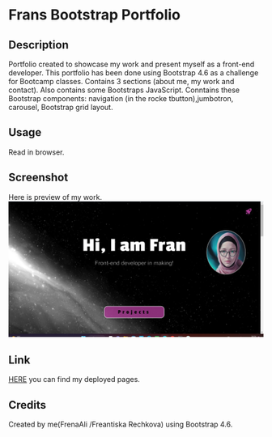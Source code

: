 # Frans Bootstrap Portfolio

## Description

Portfolio created to showcase my work and present myself as a front-end developer. This portfolio has been done using Bootstrap 4.6 as a challenge for Bootcamp classes.
Contains 3 sections (about me, my work and contact). Also contains some Bootstraps JavaScript.
Conntains these Bootstrap components: navigation (in the rocke tbutton),jumbotron, carousel, Bootstrap grid  layout.

## Usage

Read in browser.

## Screenshot
Here is preview of my work.
![Screenshot](images/Screenshot.jpg)

## Link
[HERE](https://frantiskaali.github.io/FransBootstrapPortfolio/) you can find my deployed pages.

## Credits
Created by me(FrenaAli /Freantiska Rechkova) using Bootstrap 4.6.
